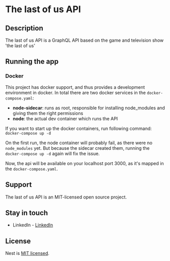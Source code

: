 # The last of us API

## Description
The last of us API is a GraphQL API based on the game and television show 'the last of us'

## Running the app

### Docker
This project has docker support, and thus provides a development environment in docker.
In total there are two docker services in the `docker-compose.yaml`:
- **node-sidecar**: runs as root, responsible for installing node_modules and giving them the right permissions
- **node**: the actual dev container which runs the API

If you want to start up the docker containers, run following command: <br>
`docker-compose up -d`

On the first run, the node container will probably fail, as there were no `node_modules` yet. 
But because the sidecar created them, running the `docker-compose up -d` again will fix the issue.

Now, the api will be available on your localhost port 3000, as it's mapped in the `docker-compose.yaml`.

## Support

The last of us API is an MIT-licensed open source project.

## Stay in touch

- LinkedIn - [LinkedIn](https://www.linkedin.com/in/jefvda/)

## License

Nest is [MIT licensed](LICENSE).
